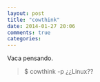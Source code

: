 ```yaml
---
layout: post
title: "cowthink"
date: 2014-01-27 20:06
comments: true
categories: 
---
```

Vaca pensando.

>$ cowthink -p ¿¿Linux??

